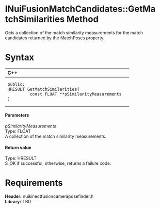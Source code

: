 INuiFusionMatchCandidates::GetMatchSimilarities Method  
======================================================  

Gets a collection of the match similarity measurements for the match candidates returned by the MatchPoses property. <span id="syntaxSection"></span>

Syntax  
======  

<table>
<colgroup>
<col width="100%" />
</colgroup>
<thead>
<tr class="header">
<th align="left">C++</th>
</tr>
</thead>
<tbody>
<tr class="odd">
<td align="left"><pre><code>public:  
HRESULT GetMatchSimilarities(  
         const FLOAT **pSimilarityMeasurements  
)</code></pre></td>
</tr>
</tbody>
</table>

<span id="ID4EG"></span>
#### Parameters  

*pSimilarityMeasurements*    
Type: FLOAT  
A collection of the match similarity measurements.  

<span id="ID4EP"></span>
#### Return value  

Type: HRESULT  
S\_OK if successful; otherwise, returns a failure code.  

<span id="requirements"></span>

Requirements  
============  

**Header:** nuikinectfusioncameraposefinder.h  
**Library:** TBD  



<!--Please do not edit the data in the comment block below.-->
<!--
TOCTitle : GetMatchSimilarities Method
RLTitle : INuiFusionMatchCandidates::GetMatchSimilarities Method
KeywordK : GetMatchSimilarities method
KeywordK : INuiFusionMatchCandidates::GetMatchSimilarities method
KeywordF : INuiFusionMatchCandidates::GetMatchSimilarities
KeywordF : GetMatchSimilarities
KeywordF : Microsoft.Kinect.nuikinectfusioncameraposefinder.INuiFusionMatchCandidates.GetMatchSimilarities(FLOAT)
KeywordA : M:Microsoft.Kinect.nuikinectfusioncameraposefinder.INuiFusionMatchCandidates.GetMatchSimilarities(FLOAT)
AssetID : M:Microsoft.Kinect.nuikinectfusioncameraposefinder.INuiFusionMatchCandidates.GetMatchSimilarities(FLOAT)
Locale : en-us
CommunityContent : 1
APIType : Managed
APILocation : 
APIName : Microsoft.Kinect.nuikinectfusioncameraposefinder.INuiFusionMatchCandidates::GetMatchSimilarities
TargetOS : Windows
TopicType : kbSyntax
DevLang : C++
DocSet : K4Wv2
ProjType : K4Wv2Proj
Technology : Kinect for Windows
Product : Kinect for Windows SDK v2
productversion : 20
-->

